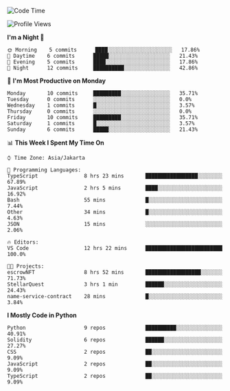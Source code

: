 <!--START_SECTION:waka-->
![Code Time](http://img.shields.io/badge/Code%20Time-1%2C275%20hrs%2049%20mins-blue)

![Profile Views](http://img.shields.io/badge/Profile%20Views-0-blue)

**I'm a Night 🦉** 

```text
🌞 Morning    5 commits      ████░░░░░░░░░░░░░░░░░░░░░   17.86% 
🌆 Daytime    6 commits      █████░░░░░░░░░░░░░░░░░░░░   21.43% 
🌃 Evening    5 commits      ████░░░░░░░░░░░░░░░░░░░░░   17.86% 
🌙 Night      12 commits     ██████████░░░░░░░░░░░░░░░   42.86%

```
📅 **I'm Most Productive on Monday** 

```text
Monday       10 commits     █████████░░░░░░░░░░░░░░░░   35.71% 
Tuesday      0 commits      ░░░░░░░░░░░░░░░░░░░░░░░░░   0.0% 
Wednesday    1 commits      █░░░░░░░░░░░░░░░░░░░░░░░░   3.57% 
Thursday     0 commits      ░░░░░░░░░░░░░░░░░░░░░░░░░   0.0% 
Friday       10 commits     █████████░░░░░░░░░░░░░░░░   35.71% 
Saturday     1 commits      █░░░░░░░░░░░░░░░░░░░░░░░░   3.57% 
Sunday       6 commits      █████░░░░░░░░░░░░░░░░░░░░   21.43%

```


📊 **This Week I Spent My Time On** 

```text
⌚︎ Time Zone: Asia/Jakarta

💬 Programming Languages: 
TypeScript               8 hrs 23 mins       █████████████████░░░░░░░░   67.89% 
JavaScript               2 hrs 5 mins        ████░░░░░░░░░░░░░░░░░░░░░   16.92% 
Bash                     55 mins             █░░░░░░░░░░░░░░░░░░░░░░░░   7.44% 
Other                    34 mins             █░░░░░░░░░░░░░░░░░░░░░░░░   4.63% 
JSON                     15 mins             ░░░░░░░░░░░░░░░░░░░░░░░░░   2.06%

🔥 Editors: 
VS Code                  12 hrs 22 mins      █████████████████████████   100.0%

🐱‍💻 Projects: 
escrowNFT                8 hrs 52 mins       ██████████████████░░░░░░░   71.73% 
StellarQuest             3 hrs 1 min         ██████░░░░░░░░░░░░░░░░░░░   24.43% 
name-service-contract    28 mins             █░░░░░░░░░░░░░░░░░░░░░░░░   3.84%

```

**I Mostly Code in Python** 

```text
Python                   9 repos             ██████████░░░░░░░░░░░░░░░   40.91% 
Solidity                 6 repos             ██████░░░░░░░░░░░░░░░░░░░   27.27% 
CSS                      2 repos             ██░░░░░░░░░░░░░░░░░░░░░░░   9.09% 
JavaScript               2 repos             ██░░░░░░░░░░░░░░░░░░░░░░░   9.09% 
TypeScript               2 repos             ██░░░░░░░░░░░░░░░░░░░░░░░   9.09%

```



<!--END_SECTION:waka-->
